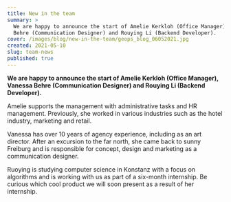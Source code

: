 ```yaml
---
title: New in the team
summary: >
  We are happy to announce the start of Amelie Kerkloh (Office Manager), Vanessa
  Behre (Communication Designer) and Rouying Li (Backend Developer).
cover: /images/blog/new-in-the-team/geops_blog_06052021.jpg
created: 2021-05-10
slug: team-news
published: true
---
```

**We are happy to announce the start of Amelie Kerkloh (Office Manager), Vanessa Behre (Communication Designer) and Rouying Li (Backend Developer).**

Amelie supports the management with administrative tasks and HR management. Previously, she worked in various industries such as the hotel industry, marketing and retail.

Vanessa has over 10 years of agency experience, including as an art director. After an excursion to the far north, she came back to sunny Freiburg and is responsible for concept, design and marketing as a communication designer. 

Ruoying is studying computer science in Konstanz with a focus on algorithms and is working with us as part of a six-month internship. Be curious which cool product we will soon present as a result of her internship.